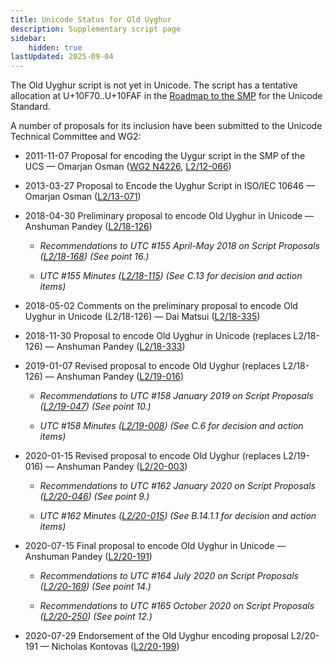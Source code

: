 ```yaml
---
title: Unicode Status for Old Uyghur
description: Supplementary script page
sidebar:
    hidden: true
lastUpdated: 2025-09-04
---
```


The Old Uyghur script is not yet in Unicode. The script has a tentative allocation at U+10F70..U+10FAF in the [Roadmap to the SMP](http://www.unicode.org/roadmaps/smp/) for the Unicode Standard.

[comment]: # (end of intro)

[comment]: # (start of blocks)



[comment]: # (end of blocks)

[comment]: # (start of chars)



[comment]: # (end of chars)

[comment]: # (start of rest)

A number of proposals for its inclusion have been submitted to the Unicode Technical Committee and WG2:

- 2011-11-07 Proposal for encoding the Uygur script in the SMP of the UCS — Omarjan Osman ([WG2 N4226](https://www.unicode.org/wg2/docs/n4226.pdf), [L2/12-066](http://www.unicode.org/cgi-bin/GetMatchingDocs.pl?L2/12-066))

- 2013-03-27 Proposal to Encode the Uyghur Script in ISO/IEC 10646 — Omarjan Osman ([L2/13-071](http://www.unicode.org/cgi-bin/GetMatchingDocs.pl?L2/13-071))

- 2018-04-30 Preliminary proposal to encode Old Uyghur in Unicode — Anshuman Pandey ([L2/18-126](http://www.unicode.org/cgi-bin/GetMatchingDocs.pl?L2/18-126))

  - _Recommendations to UTC #155 April-May 2018 on Script Proposals ([L2/18-168](http://www.unicode.org/L2/L2018/18168-script-rec.pdf)) (See point 16.)_

  - _UTC #155 Minutes ([L2/18-115](http://www.unicode.org/L2/L2018/18115.htm)) (See C.13 for decision and action items)_

- 2018-05-02 Comments on the preliminary proposal to encode Old Uyghur in Unicode (L2/18-126) — Dai Matsui ([L2/18-335](http://www.unicode.org/cgi-bin/GetMatchingDocs.pl?L2/18-335))

- 2018-11-30 Proposal to encode Old Uyghur in Unicode (replaces L2/18-126) — Anshuman Pandey ([L2/18-333](http://www.unicode.org/cgi-bin/GetMatchingDocs.pl?L2/18-333))

- 2019-01-07 Revised proposal to encode Old Uyghur (replaces L2/18-126) — Anshuman Pandey ([L2/19-016](http://www.unicode.org/cgi-bin/GetMatchingDocs.pl?L2/19-016))

  - _Recommendations to UTC #158 January 2019 on Script Proposals ([L2/19-047](https://www.unicode.org/L2/L2019/19047-script-adhoc-recs.pdf)) (See point 10.)_

  - _UTC #158 Minutes ([L2/19-008](https://www.unicode.org/L2/L2019/19008.htm)) (See C.6 for decision and action items)_

- 2020-01-15 Revised proposal to encode Old Uyghur (replaces L2/19-016) — Anshuman Pandey ([L2/20-003](http://www.unicode.org/cgi-bin/GetMatchingDocs.pl?L2/20-003))

  - _Recommendations to UTC #162 January 2020 on Script Proposals ([L2/20-046](http://www.unicode.org/L2/L2020/20046-script-adhoc-rept.pdf)) (See point 9.)_

  - _UTC #162 Minutes ([L2/20-015](http://www.unicode.org/L2/L2020/20015.htm)) (See B.14.1.1 for decision and action items)_

- 2020-07-15 Final proposal to encode Old Uyghur in Unicode — Anshuman Pandey ([L2/20-191](http://www.unicode.org/cgi-bin/GetMatchingDocs.pl?L2/20-191))

  - _Recommendations to UTC #164 July 2020 on Script Proposals ([L2/20-169](https://www.unicode.org/L2/L2020/20169-script-adhoc-rept.pdf)) (See point 14.)_

  - _Recommendations to UTC #165 October 2020 on Script Proposals ([L2/20-250](http://www.unicode.org/L2/L2020/20250-script-adhoc-rept.pdf)) (See point 12.)_

- 2020-07-29 Endorsement of the Old Uyghur encoding proposal L2/20-191 — Nicholas Kontovas ([L2/20-199](http://www.unicode.org/cgi-bin/GetMatchingDocs.pl?L2/20-199))

